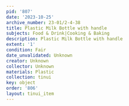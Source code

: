 ```yaml
---
pid: '807'
date: '2023-10-25'
archive_number: 23-01/2-4-38
title: Plastic Milk Bottle with handle
subjects: Food & Drink|Cooking & Baking
description: Plastic Milk Bottle with handle
extent: '1'
condition: Fair
date_unvalidated: Unknown
creator: Unknown
collector: Unknown
materials: Plastic
collection: tinui
key: object
order: '806'
layout: tinui_item
---
```

